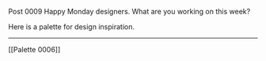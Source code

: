 Post 0009
Happy Monday designers.
What are you working on this week?

Here is a palette for design inspiration.




---

[[Palette 0006]]
